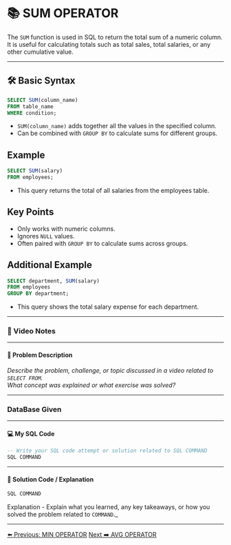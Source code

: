 <!-- markdownlint-disable MD033 -->
<!-- markdownlint-disable MD004 -->

# 📚 SUM OPERATOR

The `SUM` function is used in SQL to return the total sum of a numeric column.  
It is useful for calculating totals such as total sales, total salaries, or any other cumulative value.

---

## 🛠️ Basic Syntax

```sql
SELECT SUM(column_name)
FROM table_name
WHERE condition;
```

- `SUM(column_name)` adds together all the values in the specified column.
- Can be combined with `GROUP BY` to calculate sums for different groups.

## Example

```sql
SELECT SUM(salary)
FROM employees;
```

- This query returns the total of all salaries from the employees table.

## Key Points

- Only works with numeric columns.
- Ignores `NULL` values.
- Often paired with `GROUP BY` to calculate sums across groups.

## Additional Example

```sql
SELECT department, SUM(salary)
FROM employees
GROUP BY department;
```

- This query shows the total salary expense for each department.

---

### 🎥 Video Notes

---

#### 📝 Problem Description

_Describe the problem, challenge, or topic discussed in a video related to `SELECT FROM`._  
_What concept was explained or what exercise was solved?_

---

### DataBase Given

---

#### 💻 My SQL Code

```sql
-- Write your SQL code attempt or solution related to SQL COMMAND
SQL COMMAND
```

---

#### 🧠 Solution Code / Explanation

```sql
SQL COMMAND
```

Explanation - Explain what you learned, any key takeaways, or how you solved the problem related to `COMMAND`._

---

[⬅️ Previous: MIN OPERATOR](minoperator.md)   [Next ➡️ AVG OPERATOR](avgoperator.md)
